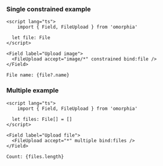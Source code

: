 ### Single constrained example

```svelte example raised column
<script lang="ts">
	import { Field, FileUpload } from 'omorphia'

  let file: File
</script>

<Field label="Upload image">
  <FileUpload accept="image/*" constrained bind:file />
</Field>

File name: {file?.name}
```

### Multiple example

```svelte example raised column
<script lang="ts">
	import { Field, FileUpload } from 'omorphia'

  let files: File[] = []
</script>

<Field label="Upload file">
  <FileUpload accept="*" multiple bind:files />
</Field>

Count: {files.length}
```
